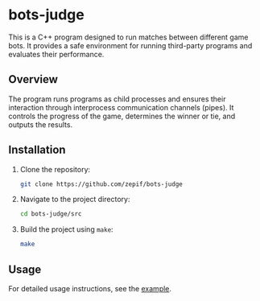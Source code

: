 # bots-judge

This is a C++ program designed to run matches between different game bots. It provides a safe environment for running third-party programs and evaluates their performance.

## Overview

The program runs programs as child processes and ensures their interaction through interprocess communication channels (pipes). It controls the progress of the game, determines the winner or tie, and outputs the results.

## Installation

1. Clone the repository:
    ```sh
    git clone https://github.com/zepif/bots-judge
    ```

2. Navigate to the project directory:
    ```sh
    cd bots-judge/src
    ```

3. Build the project using `make`:
    ```sh
    make
    ```

## Usage

For detailed usage instructions, see the [example](https://github.com/zepif/bots-judge/example/rsp).
